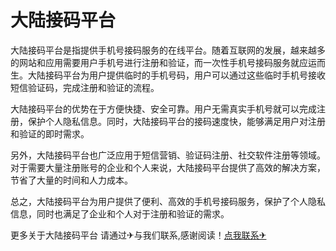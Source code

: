 # 大陆接码平台

大陆接码平台是指提供手机号接码服务的在线平台。随着互联网的发展，越来越多的网站和应用需要用户手机号进行注册和验证，而一次性手机号接码服务就应运而生。大陆接码平台为用户提供临时的手机号码，用户可以通过这些临时手机号接收短信验证码，完成注册和验证的流程。

大陆接码平台的优势在于方便快捷、安全可靠。用户无需真实手机号就可以完成注册，保护个人隐私信息。同时，大陆接码平台的接码速度快，能够满足用户对注册和验证的即时需求。

另外，大陆接码平台也广泛应用于短信营销、验证码注册、社交软件注册等领域。对于需要大量注册账号的企业和个人来说，大陆接码平台提供了高效的解决方案，节省了大量的时间和人力成本。

总之，大陆接码平台为用户提供了便利、高效的手机号接码服务，保护了个人隐私信息，同时也满足了企业和个人对于注册和验证的需求。

更多关于大陆接码平台 请通过✈与我们联系,感谢阅读！[点我联系✈](https://www.G208.com)
